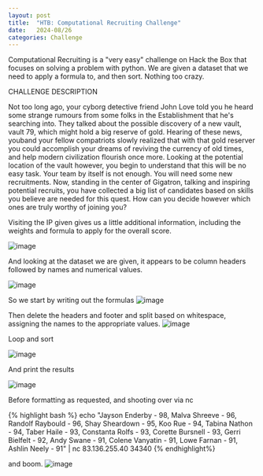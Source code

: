 ```yaml
---
layout: post
title:  "HTB: Computational Recruiting Challenge"
date:   2024-08/26 
categories: Challenge
---
```


Computational Recruiting is a "very easy" challenge on Hack the Box that focuses on solving a problem with python. We are given a dataset that we need to apply a formula to, and then sort. Nothing too crazy.
 
CHALLENGE DESCRIPTION

Not too long ago, your cyborg detective friend John Love told you he heard some strange rumours from some folks in the Establishment that he's searching into. They talked about the possible discovery of a new vault, vault 79, which might hold a big reserve of gold. Hearing of these news, youband your fellow compatriots slowly realized that with that gold reserver you could accomplish your dreams of reviving the currency of old times, and help modern civilization flourish once more. Looking at the potential location of the vault however, you begin to understand that this will be no easy task. Your team by itself is not enough. You will need some new recruitments. Now, standing in the center of Gigatron, talking and inspiring potential recruits, you have collected a big list of candidates based on skills you believe are needed for this quest. How can you decide however which ones are truly worthy of joining you?

Visiting the IP given gives us a little additional information, including the weights and formula to apply for the overall score. 

![image](https://github.com/user-attachments/assets/f0a701d4-8879-4731-8e3f-affff2f8ed72)

And looking at the dataset we are given, it appears to be column headers followed by names and numerical values. 

![image](https://github.com/user-attachments/assets/d2354521-72eb-41ad-aae6-820899629d86)

So we start by writing out the formulas
![image](https://github.com/user-attachments/assets/991edc32-0659-430f-87e5-7ba33c0a8610)

Then delete the headers and footer and split based on whitespace, assigning the names to the appropriate values. 
![image](https://github.com/user-attachments/assets/3b9fb52f-6128-44de-9f51-192f0a7491c9)

Loop and sort

![image](https://github.com/user-attachments/assets/f50b1e24-17cd-4c99-8721-4a1d73e51f72)

And print the results

![image](https://github.com/user-attachments/assets/a9117a37-df0e-483f-9b01-0f4d23b11831)

Before formatting as requested, and shooting over via nc

{% highlight bash %} echo "Jayson Enderby - 98, Malva Shreeve - 96, Randolf Raybould - 96, Shay Sheardown - 95, Koo Rue - 94, Tabina Nathon - 94, Taber Haile - 93, Constanta Rolfs - 93, Corette Bursnell - 93, Gerri Bielfelt - 92, Andy Swane - 91, Colene Vanyatin - 91, Lowe Farnan - 91, Ashlin Neely - 91" | nc 83.136.255.40 34340 {% endhighlight%}

and boom.
![image](https://github.com/user-attachments/assets/ca787e96-5a51-4337-8fc1-66e6757ea2e9)
